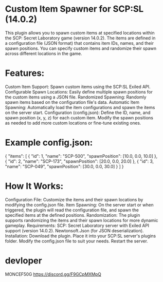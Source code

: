 # Custom Item Spawner for SCP:SL (14.0.2)
This plugin allows you to spawn custom items at specified locations within the SCP: Secret Laboratory game (version 14.0.2). The items are defined in a configuration file (JSON format) that contains item IDs, names, and their spawn positions. You can specify custom items and randomize their spawn across different locations in the game.

# Features:
Custom Item Support: Spawn custom items using the SCP:SL Exiled API.
Configurable Spawn Locations: Easily define multiple spawn positions for the custom items using a JSON file.
Randomized Spawning: Randomly spawn items based on the configuration file's data.
Automatic Item Spawning: Automatically load the item configurations and spawn the items on the server start.
Configuration (config.json):
Define the ID, name, and spawn position (x, y, z) for each custom item.
Modify the spawn positions as needed to add more custom locations or fine-tune existing ones.
# Example config.json:

{
    "items": [
        { "id": 1, "name": "SCP-500", "spawnPosition": [10.0, 0.0, 10.0] },
        { "id": 2, "name": "SCP-173", "spawnPosition": [20.0, 0.0, 20.0] },
        { "id": 3, "name": "SCP-049", "spawnPosition": [30.0, 0.0, 30.0] }
    ]
}
# How It Works:
Configuration File: Customize the items and their spawn locations by modifying the config.json file.
Item Spawning: On the server start or when triggered, the plugin will read the configuration file, and spawn the specified items at the defined positions.
Randomization: The plugin supports randomizing the items and their spawn locations for more dynamic gameplay.
Requirements:
SCP: Secret Laboratory server with Exiled API support (version 14.0.2).
Newtonsoft.Json (for JSON deserialization).
Installation:
Download the plugin.
Place it into your SCP:SL server's plugins folder.
Modify the config.json file to suit your needs.
Restart the server.
# devloper
MONCEF50G 
https://discord.gg/F9GCpMXMpQ
